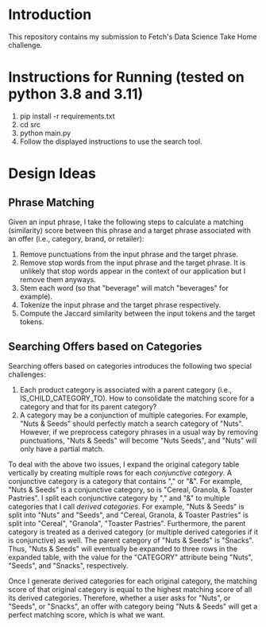 # Introduction
This repository contains my submission to Fetch's Data Science Take Home challenge.  

# Instructions for Running (tested on python 3.8 and 3.11)
1. pip install -r requirements.txt
2. cd src
3. python main.py
4. Follow the displayed instructions to use the search tool.

# Design Ideas
## Phrase Matching
Given an input phrase, I take the following steps to calculate a matching (similarity) score between this 
phrase and a target phrase associated with an offer (i.e., category, brand, or retailer):

1. Remove punctuations from the input phrase and the target phrase.
2. Remove stop words from the input phrase and the target phrase. It is unlikely that stop words appear
in the context of our application but I remove them anyways.
3. Stem each word (so that "beverage" will match "beverages" for example).
4. Tokenize the input phrase and the target phrase respectively.
5. Compute the Jaccard similarity between the input tokens and the target tokens.

## Searching Offers based on Categories
Searching offers based on categories introduces the following two special challenges:

1. Each product category is associated with a parent category (i.e., IS_CHILD_CATEGORY_TO). How to
consolidate the matching score for a category and that for its parent category?
2. A category may be a conjunction of multiple categories. For example, "Nuts & Seeds"
should perfectly match a search category of "Nuts". However, if we preprocess category phrases
in a usual way by removing punctuations, "Nuts & Seeds" will become "Nuts Seeds", and "Nuts" will only
have a partial match.

To deal with the above two issues, I expand the original category table vertically by creating multiple
    rows for each *conjunctive category*. A conjunctive category is a category that contains "," or "&".
For example, "Nuts & Seeds" is a conjunctive category, so is "Cereal, Granola, & Toaster Pastries".
    I split each conjunctive category by "," and "&" to multiple categories that I call *derived categories*. 
For example, "Nuts & Seeds" is split into "Nuts" and "Seeds", and "Cereal, Granola, & Toaster Pastries"
is split into "Cereal", "Granola", "Toaster Pastries". Furthermore, the parent category
    is treated as a derived category (or multiple derived categories if it is conjunctive) as well. The
    parent category of "Nuts & Seeds" is "Snacks". Thus, "Nuts & Seeds" will eventually be expanded to three rows in the
    expanded table, with the value for the "CATEGORY" attribute being "Nuts", "Seeds", and "Snacks", respectively.

Once I generate derived categories for each original category, the matching score of that original
category is equal to the highest matching score of all its derived categories.
Therefore, whether a user asks for "Nuts", or "Seeds", or "Snacks", an offer with category being "Nuts & Seeds" will
get a perfect matching score, which is what we want.

